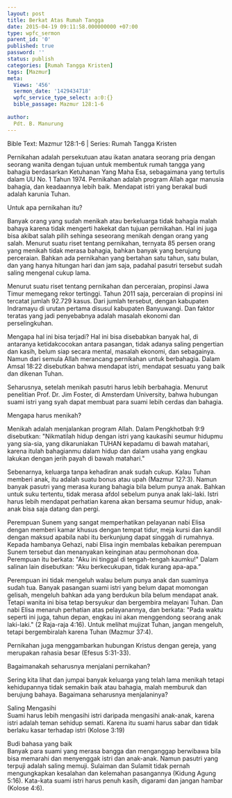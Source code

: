 ```yaml
---
layout: post
title: Berkat Atas Rumah Tangga
date: 2015-04-19 09:11:58.000000000 +07:00
type: wpfc_sermon
parent_id: '0'
published: true
password: ''
status: publish
categories: [Rumah Tangga Kristen]
tags: [Mazmur]
meta:
  Views: '456'
  sermon_date: '1429434718'
  wpfc_service_type_select: a:0:{}
  bible_passage: Mazmur 128:1-6
  
author:
  Pdt. B. Manurung
---
```

<p>Bible Text: Mazmur 128:1-6 | Series: Rumah Tangga Kristen</p>
<p>Pernikahan adalah persekutuan atau ikatan anatara seorang pria dengan seorang wanita dengan tujuan untuk membentuk rumah tangga  yang bahagia berdasarkan Ketuhanan Yang Maha Esa, sebagaimana yang tertulis dalam UU No. 1 Tahun 1974.  Pernikahan adalah program Allah agar manusia bahagia, dan keadaannya lebih baik. Mendapat istri yang berakal budi adalah karunia Tuhan. </p>
<p>Untuk apa pernikahan itu?</p>
<p>Banyak orang yang sudah menikah atau berkeluarga tidak bahagia malah bahaya karena tidak mengerti hakekat dan tujuan pernikahan. Hal ini juga bisa akibat salah pilih sehinga seseorang menikah dengan orang yang salah. Menurut suatu riset tentang pernikahan, ternyata 85 persen orang yang menikah tidak merasa bahagia, bahkan banyak yang berujung perceraian. Bahkan ada pernikahan yang bertahan satu tahun, satu bulan, dan yang hanya hitungan hari dan jam saja, padahal pasutri tersebut sudah saling mengenal cukup lama.</p>
<p>Menurut suatu riset tentang pernikahan dan perceraian, propinsi Jawa Timur memegang rekor tertinggi. Tahun 2011 saja,  perceraian di propinsi ini tercatat jumlah 92.729 kasus. Dari jumlah tersebut, dengan kabupaten Indramayu di urutan pertama disusul kabupaten Banyuwangi. Dan faktor teratas yang jadi penyebabnya adalah masalah ekonomi dan perselingkuhan.</p>
<p>Mengapa hal ini bisa terjadi? Hal ini bisa disebabkan banyak hal, di antaranya ketidakcocokan antara pasangan, tidak adanya saling pengertian dan kasih, belum siap secara mental, masalah ekonomi, dan sebagainya. Namun dari semula Allah merancang pernikahan untuk berbahagia. Dalam Amsal 18:22 disebutkan bahwa mendapat istri, mendapat sesuatu yang baik dan dikenan Tuhan.</p>
<p>Seharusnya, setelah menikah pasutri harus lebih berbahagia. Menurut penelitian Prof. Dr. Jim Foster, di Amsterdam University, bahwa hubungan suami istri yang syah dapat membuat para suami lebih cerdas dan bahagia.</p>
<p>Mengapa harus menikah?</p>
<p>Menikah adalah menjalankan program Allah. Dalam Pengkhotbah 9:9 disebutkan: "Nikmatilah hidup dengan istri yang kaukasihi seumur hidupmu yang sia-sia, yang dikaruniakan TUHAN kepadamu di bawah matahari, karena itulah bahagianmu dalam hidup dan dalam usaha yang engkau lakukan dengan jerih payah di bawah matahari."</p>
<p>Sebenarnya, keluarga tanpa kehadiran anak sudah cukup. Kalau Tuhan memberi anak, itu adalah suatu bonus atau upah (Mazmur 127:3). Namun banyak pasutri yang merasa kurang bahagia bila belum punya anak. Bahkan untuk suku tertentu, tidak merasa afdol sebelum punya anak laki-laki. Istri harus lebih mendapat perhatian karena akan bersama seumur hidup,  anak-anak bisa saja datang dan pergi.</p>
<p>Perempuan Sunem yang sangat memperhatikan pelayanan nabi Elisa dengan memberi kamar khusus dengan tempat tidur, meja kursi dan kandil dengan maksud apabila nabi itu berkunjung dapat singgah di rumahnya. Kepada hambanya Gehazi, nabi Elisa ingin membalas kebaikan perempuan Sunem tersebut dan menanyakan keinginan atau permohonan doa. Perempuan itu berkata: "Aku ini tinggal di tengah-tengah kaumku!" Dalam salinan lain disebutkan: “Aku berkecukupan, tidak kurang apa-apa.”</p>
<p>Perempuan ini tidak mengeluh walau belum punya anak dan suaminya sudah tua. Banyak pasangan suami istri yang belum dapat momongan gelisah, mengeluh bahkan ada yang berdukun bila belum mendapat anak. Tetapi wanita ini bisa tetap bersyukur dan bergembira melayani Tuhan. Dan nabi Elisa menaruh perhatian atas pelayanannya, dan berkata: "Pada waktu seperti ini juga, tahun depan, engkau ini akan menggendong seorang anak laki-laki." (2 Raja-raja 4:16). Untuk melihat mujizat Tuhan, jangan mengeluh, tetapi bergembiralah karena Tuhan (Mazmur 37:4).</p>
<p>Pernikahan juga menggambarkan hubungan Kristus dengan gereja, yang merupakan rahasia besar (Efesus 5:31-33).</p>
<p>Bagaimanakah seharusnya menjalani pernikahan?</p>
<p>Sering kita lihat dan jumpai banyak keluarga yang telah lama menikah tetapi kehidupannya tidak semakin baik atau bahagia, malah memburuk dan berujung bahaya. Bagaimana seharusnya menjalaninya?</p>
<p>	Saling Mengasihi<br />
Suami harus lebih mengasihi istri daripada mengasihi anak-anak, karena istri adalah teman sehidup semati. Karena itu suami harus sabar dan tidak berlaku kasar terhadap istri (Kolose 3:19)</p>
<p>	Budi bahasa yang baik<br />
Banyak para suami yang merasa bangga dan menganggap berwibawa bila bisa memarahi dan menyenggak istri dan anak-anak. Namun pasutri yang terpuji adalah saling memuji. Sulaiman dan Sulamit tidak pernah mengungkapkan kesalahan dan kelemahan pasangannya (Kidung Agung 5:16). Kata-kata suami istri harus penuh kasih, digarami dan jangan hambar (Kolose 4:6).</p>

